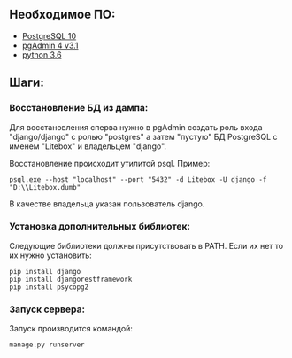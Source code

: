 ## Необходимое ПО:

* [PostgreSQL 10](https://www.postgresql.org/download/windows/)
* [pgAdmin 4 v3.1](https://www.pgadmin.org/download/pgadmin-4-windows/)
* [python 3.6](https://www.python.org/downloads/release/python-360/)

## Шаги:
### Восстановление БД из дампа:

Для восстановления сперва нужно в pgAdmin создать роль входа "django/django" с ролью "postgres" а затем "пустую" БД PostgreSQL с именем "Litebox" и владельцем "django".

Восстановление происходит утилитой psql.
Пример:

```
psql.exe --host "localhost" --port "5432" -d Litebox -U django -f "D:\\Litebox.dumb"
```
В качестве владельца указан пользователь django.

### Установка дополнительных библиотек:

Следующие библиотеки должны присутствовать в PATH.
Если их нет то их нужно установить:

```
pip install django
pip install djangorestframework
pip install psycopg2
```
### Запуск сервера:

Запуск производится командой:

```
manage.py runserver
```

